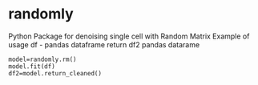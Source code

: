 # randomly
Python Package for denoising single cell with Random Matrix 
Example of usage
df - pandas dataframe 
return df2 pandas datarame

```import randomly
model=randomly.rm()
model.fit(df)
df2=model.return_cleaned()
```
